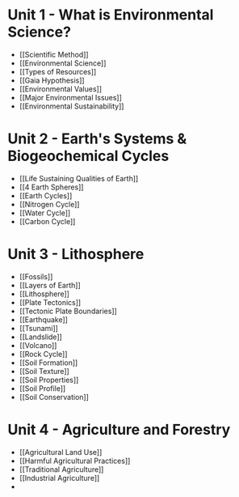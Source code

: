 # Unit 1 - What is Environmental Science?

- [[Scientific Method]]
- [[Environmental Science]]
- [[Types of Resources]]
- [[Gaia Hypothesis]]
- [[Environmental Values]]
- [[Major Environmental Issues]]
- [[Environmental Sustainability]]

# Unit 2 - Earth's Systems & Biogeochemical Cycles

- [[Life Sustaining Qualities of Earth]]
- [[4 Earth Spheres]]
- [[Earth Cycles]]
- [[Nitrogen Cycle]]
- [[Water Cycle]]
- [[Carbon Cycle]]

# Unit 3 - Lithosphere

- [[Fossils]]
- [[Layers of Earth]]
- [[Lithosphere]]
- [[Plate Tectonics]]
- [[Tectonic Plate Boundaries]]
- [[Earthquake]]
- [[Tsunami]]
- [[Landslide]]
- [[Volcano]]
- [[Rock Cycle]]
- [[Soil Formation]]
- [[Soil Texture]]
- [[Soil Properties]]
- [[Soil Profile]]
- [[Soil Conservation]]

# Unit 4 - Agriculture and Forestry

- [[Agricultural Land Use]]
- [[Harmful Agricultural Practices]]
- [[Traditional Agriculture]]
- [[Industrial Agriculture]]
- 
